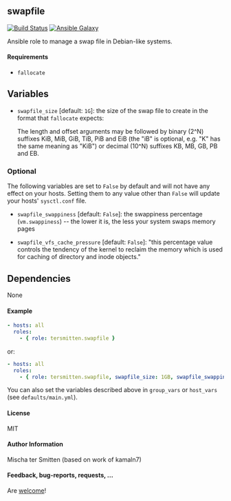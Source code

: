 ## swapfile

[![Build Status](https://travis-ci.org/Oefenweb/ansible-swapfile.svg?branch=master)](https://travis-ci.org/Oefenweb/ansible-swapfile) [![Ansible Galaxy](http://img.shields.io/badge/ansible--galaxy-swapfile-blue.svg)](https://galaxy.ansible.com/list#/roles/1350)

Ansible role to manage a swap file in Debian-like systems.

#### Requirements

* `fallocate`

## Variables

* `swapfile_size` [default: `1G`]: the size of the swap file to create in the format that `fallocate` expects:

  The length and offset arguments may be followed by binary (2^N) suffixes KiB, MiB, GiB, TiB, PiB and EiB (the "iB" is optional, e.g. "K" has the same meaning as "KiB") or decimal (10^N) suffixes KB, MB, GB, PB and EB.

### Optional

The following variables are set to `False` by default and will not have any effect on your hosts. Setting them to any value other than `False` will update your hosts' `sysctl.conf` file.

* `swapfile_swappiness` [default: `False`]: the swappiness percentage (`vm.swappiness`) -- the lower it is, the less your system swaps memory pages

* `swapfile_vfs_cache_pressure` [default: `False`]: "this percentage value controls the tendency of the kernel to reclaim the memory which is used for caching of directory and inode objects."

## Dependencies

None

#### Example

```yaml
- hosts: all
  roles:
    - { role: tersmitten.swapfile }
```

or:

```yaml
- hosts: all
  roles:
    - { role: tersmitten.swapfile, swapfile_size: 1GB, swapfile_swappiness: 10 }
```

You can also set the variables described above in `group_vars` or `host_vars` (see `defaults/main.yml`).

#### License

MIT

#### Author Information

Mischa ter Smitten (based on work of kamaln7)

#### Feedback, bug-reports, requests, ...

Are [welcome](https://github.com/Oefenweb/ansible-swapfile/issues)!
